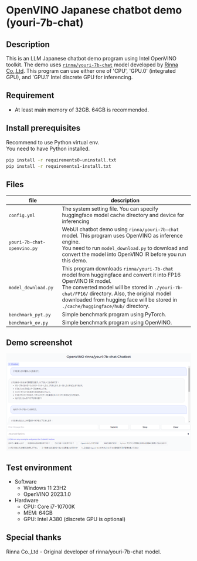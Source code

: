 # OpenVINO Japanese chatbot demo (youri-7b-chat)

## Description
This is an LLM Japanese chatbot demo program using Intel OpenVINO toolkit. The demo uses [`rinna/youri-7b-chat`](https://huggingface.co/rinna/youri-7b-chat) model developed by [Rinna Co.,Ltd](https://rinna.co.jp).
This program can use either one of 'CPU', 'GPU.0' (integrated GPU), and 'GPU.1' Intel discrete GPU for inferencing.

## Requirement
- At least main memory of 32GB. 64GB is recommended. 

## Install prerequisites
Recommend to use Python virtual env.<br>
You need to have Python installed.
```sh
pip install -r requirements0-uninstall.txt
pip install -r requirements1-install.txt
```

## Files

|file|description|
|---|---|
|`config.yml`|The system setting file. You can specify huggingface model cache directory and device for inferencing|
|`youri-7b-chat-openvino.py`|WebUI chatbot demo using `rinna/youri-7b-chat` model. This program uses OpenVINO as inference engine.<br>You need to run `model_download.py` to download and convert the model into OpenVINO IR before you run this demo.|
|`model_download.py`|This program downloads `rinna/youri-7b-chat` model from huggingface and convert it into FP16 OpenVINO IR model.<br>The converted model will be stored in `./youri-7b-chat/FP16/` directory. Also, the original model downloaded from hugging face will be stored in `./cache/huggingface/hub/` directory.|
|`benchmark_pyt.py`|Simple benchmark program using PyTorch.|
|`benchmark_ov.py`|Simple benchmark program using OpenVINO.|

## Demo screenshot
![example](./resources/example.png)

## Test environment
- Software
	- Windows 11 23H2
	- OpenVINO 2023.1.0
- Hardware
	- CPU: Core i7-10700K
	- MEM: 64GB
	- GPU: Intel A380 (discrete GPU is optional)

## Special thanks
Rinna Co.,Ltd - Original developer of rinna/youri-7b-chat model.
